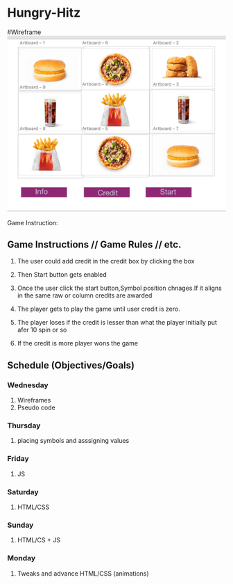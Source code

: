 # Hungry-Hitz

#Wireframe 
![wireframe](./Wireframe/Quick-Hitz.png)

Game Instruction:

## Game Instructions // Game Rules // etc. 
1. The user could add credit in the credit box by clicking the box

2. Then Start button gets enabled

3. Once the user click the start button,Symbol position chnages.If it aligns in the same raw or column credits are awarded

4. The player gets to play the game until user credit is zero.

5. The player loses if the credit is lesser than what the player initially put afer 10 spin or so

6. If the credit is more player wons the game


## Schedule (Objectives/Goals)
### Wednesday
1. Wireframes
2. Pseudo code

### Thursday
1. placing symbols and asssigning values 

### Friday
1. JS

### Saturday
1. HTML/CSS

### Sunday
1. HTML/CS + JS

### Monday
1. Tweaks and advance HTML/CSS (animations)
